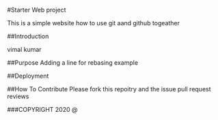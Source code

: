 #Starter Web project

This is a simple website how to use git aand github togeather

##Introduction

vimal kumar

##Purpose
Adding a line for rebasing example

##Deployment

##How To Contribute
Please  fork this repoitry and the issue pull request reviews

###COPYRIGHT
2020 @